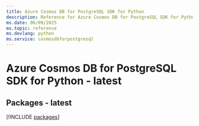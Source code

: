 ```yaml
---
title: Azure Cosmos DB for PostgreSQL SDK for Python
description: Reference for Azure Cosmos DB for PostgreSQL SDK for Python
ms.date: 06/09/2025
ms.topic: reference
ms.devlang: python
ms.service: cosmosdbforpostgresql
---
```

# Azure Cosmos DB for PostgreSQL SDK for Python - latest
## Packages - latest
[!INCLUDE [packages](cosmos-db-for-postgresql-index.md)]